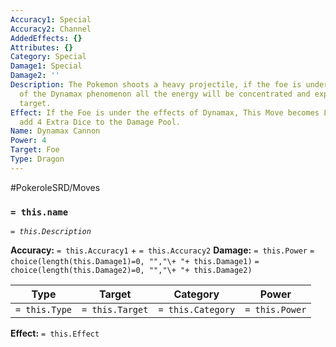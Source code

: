 ```yaml
---
Accuracy1: Special
Accuracy2: Channel
AddedEffects: {}
Attributes: {}
Category: Special
Damage1: Special
Damage2: ''
Description: The Pokemon shoots a heavy projectile, if the foe is under the effects
  of the Dynamax phenomenon all the energy will be concentrated and explode on the
  target.
Effect: If the Foe is under the effects of Dynamax, This Move becomes Lethal and you
  add 4 Extra Dice to the Damage Pool.
Name: Dynamax Cannon
Power: 4
Target: Foe
Type: Dragon
---
```


#PokeroleSRD/Moves

### `= this.name` 
*`= this.Description`*

**Accuracy:** `= this.Accuracy1` + `= this.Accuracy2`
**Damage:** `= this.Power` `= choice(length(this.Damage1)=0, "","\+ "+ this.Damage1)` `= choice(length(this.Damage2)=0, "","\+ "+ this.Damage2)`

| Type          | Target          | Category          | Power          |
| ------------- | --------------- | ----------------  | -------------- |
| `= this.Type` | `= this.Target` | `= this.Category` | `= this.Power` | 

**Effect:** `= this.Effect`